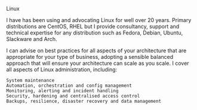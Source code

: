 
Linux

I have has been using and advocating Linux for well over 20 years. Primary distributions are CentOS, RHEL but I provide consultancy, support and technical expertise for any distribution such as Fedora, Debian, Ubuntu, Slackware and Arch.

I can advise on best practices for all aspects of your architecture that are appropriate for your type of business, adopting a sensible balanced approach that will ensure your architecture can scale as you scale. I cover all aspects of Linux administration, including:

    System maintenance
    Automation, orchestration and config management
    Monitoring, alerting and incident handling
    Security, hardening and centralised access control
    Backups, resilience, disaster recovery and data management


